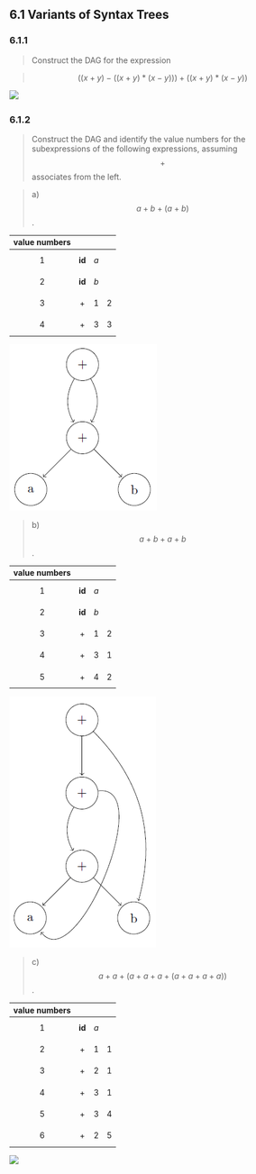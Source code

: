 ## 6.1 Variants of Syntax Trees

### 6.1.1

> Construct the DAG for the expression

> $$((x + y) - ((x + y) * (x - y))) + ((x + y) * (x - y))$$

![](img/6.1.1.png)

### 6.1.2

> Construct the DAG and identify the value numbers for the subexpressions of the following expressions, assuming $$+$$ associates from the left.
 
> a) $$a + b + (a + b)$$.

| value numbers |  |  |  |
|:-------------:|:-|:-|:-|
| 1 | $$\mathbf{id}$$ | $$a$$ | |
| 2 | $$\mathbf{id}$$ | $$b$$ | |
| 3 | $$+$$ | 1 | 2 |
| 4 | $$+$$ | 3 | 3 |

![](img/6.1.2.a.png)

> b) $$a + b + a + b$$.

| value numbers |  |  |  |
|:-------------:|:-|:-|:-|
| 1 | $$\mathbf{id}$$ | $$a$$ | |
| 2 | $$\mathbf{id}$$ | $$b$$ | |
| 3 | $$+$$ | 1 | 2 |
| 4 | $$+$$ | 3 | 1 |
| 5 | $$+$$ | 4 | 2 |

![](img/6.1.2.b.png)

> c) $$a + a + (a + a + a + (a + a + a + a))$$.

| value numbers |  |  |  |
|:-------------:|:-|:-|:-|
| 1 | $$\mathbf{id}$$ | $$a$$ | |
| 2 | $$+$$ | 1 | 1 |
| 3 | $$+$$ | 2 | 1 |
| 4 | $$+$$ | 3 | 1 |
| 5 | $$+$$ | 3 | 4 |
| 6 | $$+$$ | 2 | 5 |

![](img/6.1.2.c.png)
